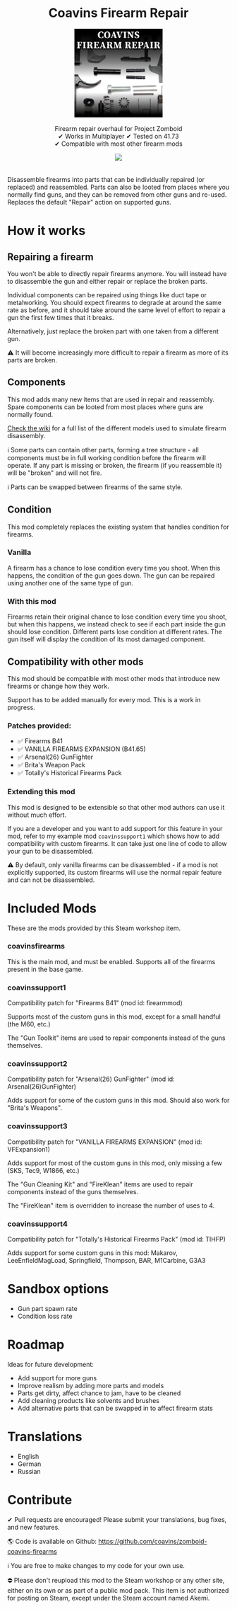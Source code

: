 <div align="center">
	<h1>Coavins Firearm Repair</h1>
	<img height=200 src="src/preview.png">
	<p align="center">
		Firearm repair overhaul for Project Zomboid
		<br />✔ Works in Multiplayer ✔ Tested on 41.73
		<br />✔ Compatible with most other firearm mods
	</p>
	<a href="https://github.com/coavins/zomboid-coavins-firearms/actions/workflows/luacheck.yml"><img src="https://github.com/coavins/zomboid-coavins-firearms/actions/workflows/luacheck.yml/badge.svg"></a>
</div>

<br />

Disassemble firearms into parts that can be individually repaired (or replaced) and reassembled. Parts can also be looted from places where you normally find guns, and they can be removed from other guns and re-used. Replaces the default "Repair" action on supported guns.

# How it works

## Repairing a firearm

You won't be able to directly repair firearms anymore. You will instead have to disassemble the gun and either repair or replace the broken parts.

Individual components can be repaired using things like duct tape or metalworking. You should expect firearms to degrade at around the same rate as before, and it should take around the same level of effort to repair a gun the first few times that it breaks.

Alternatively, just replace the broken part with one taken from a different gun.

⚠ It will become increasingly more difficult to repair a firearm as more of its parts are broken.

## Components

This mod adds many new items that are used in repair and reassembly. Spare components can be looted from most places where guns are normally found.

[Check the wiki](https://github.com/coavins/zomboid-coavins-firearms/wiki/Models) for a full list of the different models used to simulate firearm disassembly.

ℹ Some parts can contain other parts, forming a tree structure - all components must be in full working condition before the firearm will operate. If any part is missing or broken, the firearm (if you reassemble it) will be "broken" and will not fire.

ℹ Parts can be swapped between firearms of the same style.

## Condition

This mod completely replaces the existing system that handles condition for firearms.

### Vanilla

A firearm has a chance to lose condition every time you shoot. When this happens, the condition of the gun goes down. The gun can be repaired using another one of the same type of gun.

### With this mod

Firearms retain their original chance to lose condition every time you shoot, but when this happens, we instead check to see if each part inside the gun should lose condition. Different parts lose condition at different rates. The gun itself will display the condition of its most damaged component.

## Compatibility with other mods

This mod should be compatible with most other mods that introduce new firearms or change how they work.

Support has to be added manually for every mod. This is a work in progress.

### Patches provided:
- ✅ Firearms B41
- ✅ VANILLA FIREARMS EXPANSION (B41.65)
- ✅ Arsenal(26) GunFighter
- ✅ Brita's Weapon Pack
- ✅ Totally's Historical Firearms Pack

### Extending this mod
This mod is designed to be extensible so that other mod authors can use it without much effort.

If you are a developer and you want to add support for this feature in your mod, refer to my example mod `coavinssupport1` which shows how to add compatibility with custom firearms. It can take just one line of code to allow your gun to be disassembled.

⚠ By default, only vanilla firearms can be disassembled - if a mod is not explicitly supported, its custom firearms will use the normal repair feature and can not be disassembled.

# Included Mods

These are the mods provided by this Steam workshop item.

### **coavinsfirearms**

This is the main mod, and must be enabled. Supports all of the firearms present in the base game.

### **coavinssupport1**

Compatibility patch for "Firearms B41" (mod id: firearmmod)

Supports most of the custom guns in this mod, except for a small handful (the M60, etc.)

The "Gun Toolkit" items are used to repair components instead of the guns themselves.

### **coavinssupport2**

Compatibility patch for "Arsenal(26) GunFighter" (mod id: Arsenal(26)GunFighter)

Adds support for some of the custom guns in this mod. Should also work for "Brita's Weapons".

### **coavinssupport3**

Compatibility patch for "VANILLA FIREARMS EXPANSION" (mod id: VFExpansion1)

Adds support for most of the custom guns in this mod, only missing a few (SKS, Tec9, W1866, etc.)

The "Gun Cleaning Kit" and "FireKlean" items are used to repair components instead of the guns themselves.

The "FireKlean" item is overridden to increase the number of uses to 4.

### **coavinssupport4**

Compatibility patch for "Totally's Historical Firearms Pack" (mod id: TIHFP)

Adds support for some custom guns in this mod: Makarov, LeeEnfieldMagLoad, Springfield, Thompson, BAR, M1Carbine, G3A3

# Sandbox options

* Gun part spawn rate
* Condition loss rate

# Roadmap

Ideas for future development:

* Add support for more guns
* Improve realism by adding more parts and models
* Parts get dirty, affect chance to jam, have to be cleaned
* Add cleaning products like solvents and brushes
* Add alternative parts that can be swapped in to affect firearm stats

# Translations

* English
* German
* Russian

# Contribute

✔ Pull requests are encouraged! Please submit your translations, bug fixes, and new features.

🌎 Code is available on Github: https://github.com/coavins/zomboid-coavins-firearms

ℹ You are free to make changes to my code for your own use.

⛔ Please don't reupload this mod to the Steam workshop or any other site, either on its own or as part of a public mod pack. This item is not authorized for posting on Steam, except under the Steam account named Akemi.
